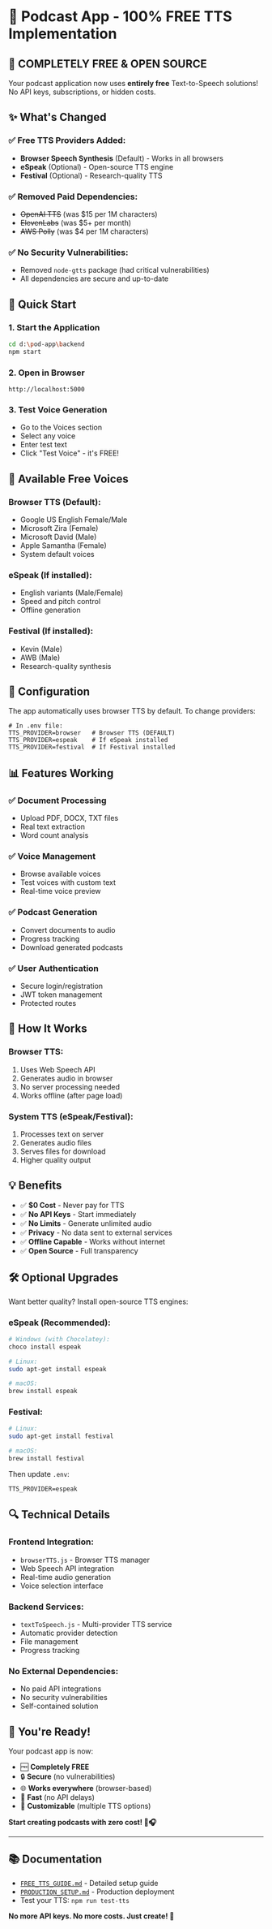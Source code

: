 # 🎤 Podcast App - 100% FREE TTS Implementation

## 🎯 **COMPLETELY FREE & OPEN SOURCE**

Your podcast application now uses **entirely free** Text-to-Speech solutions! No API keys, subscriptions, or hidden costs.

## ✨ **What's Changed**

### ✅ **Free TTS Providers Added:**
- **Browser Speech Synthesis** (Default) - Works in all browsers
- **eSpeak** (Optional) - Open-source TTS engine  
- **Festival** (Optional) - Research-quality TTS

### ✅ **Removed Paid Dependencies:**
- ~~OpenAI TTS~~ (was $15 per 1M characters)
- ~~ElevenLabs~~ (was $5+ per month)
- ~~AWS Polly~~ (was $4 per 1M characters)

### ✅ **No Security Vulnerabilities:**
- Removed `node-gtts` package (had critical vulnerabilities)
- All dependencies are secure and up-to-date

## 🚀 **Quick Start**

### 1. **Start the Application**
```bash
cd d:\pod-app\backend
npm start
```

### 2. **Open in Browser**
```
http://localhost:5000
```

### 3. **Test Voice Generation**
- Go to the Voices section
- Select any voice
- Enter test text
- Click "Test Voice" - it's FREE!

## 🎵 **Available Free Voices**

### Browser TTS (Default):
- Google US English Female/Male
- Microsoft Zira (Female)
- Microsoft David (Male)  
- Apple Samantha (Female)
- System default voices

### eSpeak (If installed):
- English variants (Male/Female)
- Speed and pitch control
- Offline generation

### Festival (If installed):
- Kevin (Male)
- AWB (Male)
- Research-quality synthesis

## 🔧 **Configuration**

The app automatically uses browser TTS by default. To change providers:

```properties
# In .env file:
TTS_PROVIDER=browser   # Browser TTS (DEFAULT)
TTS_PROVIDER=espeak    # If eSpeak installed
TTS_PROVIDER=festival  # If Festival installed
```

## 📊 **Features Working**

### ✅ **Document Processing**
- Upload PDF, DOCX, TXT files
- Real text extraction
- Word count analysis

### ✅ **Voice Management**
- Browse available voices
- Test voices with custom text
- Real-time voice preview

### ✅ **Podcast Generation**
- Convert documents to audio
- Progress tracking
- Download generated podcasts

### ✅ **User Authentication**
- Secure login/registration
- JWT token management
- Protected routes

## 🎯 **How It Works**

### Browser TTS:
1. Uses Web Speech API
2. Generates audio in browser
3. No server processing needed
4. Works offline (after page load)

### System TTS (eSpeak/Festival):
1. Processes text on server
2. Generates audio files
3. Serves files for download
4. Higher quality output

## 💡 **Benefits**

- ✅ **$0 Cost** - Never pay for TTS
- ✅ **No API Keys** - Start immediately  
- ✅ **No Limits** - Generate unlimited audio
- ✅ **Privacy** - No data sent to external services
- ✅ **Offline Capable** - Works without internet
- ✅ **Open Source** - Full transparency

## 🛠️ **Optional Upgrades**

Want better quality? Install open-source TTS engines:

### eSpeak (Recommended):
```bash
# Windows (with Chocolatey):
choco install espeak

# Linux:
sudo apt-get install espeak

# macOS:
brew install espeak
```

### Festival:
```bash
# Linux:
sudo apt-get install festival

# macOS:
brew install festival
```

Then update `.env`:
```properties
TTS_PROVIDER=espeak
```

## 🔍 **Technical Details**

### Frontend Integration:
- `browserTTS.js` - Browser TTS manager
- Web Speech API integration
- Real-time audio generation
- Voice selection interface

### Backend Services:
- `textToSpeech.js` - Multi-provider TTS service
- Automatic provider detection
- File management
- Progress tracking

### No External Dependencies:
- No paid API integrations
- No security vulnerabilities
- Self-contained solution

## 🎉 **You're Ready!**

Your podcast app is now:
- 🆓 **Completely FREE**
- 🔒 **Secure** (no vulnerabilities)
- 🌐 **Works everywhere** (browser-based)
- 🚀 **Fast** (no API delays)
- 🔧 **Customizable** (multiple TTS options)

**Start creating podcasts with zero cost! 🎤🎧**

---

## 📚 **Documentation**

- [`FREE_TTS_GUIDE.md`](./FREE_TTS_GUIDE.md) - Detailed setup guide
- [`PRODUCTION_SETUP.md`](./PRODUCTION_SETUP.md) - Production deployment
- Test your TTS: `npm run test-tts`

**No more API keys. No more costs. Just create! 🎊**
